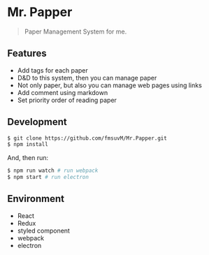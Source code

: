 # Mr. Papper

> Paper Management System for me.

## Features

* Add tags for each paper
* D&D to this system, then you can manage paper
* Not only paper, but also you can manage web pages using links
* Add comment using markdown
* Set priority order of reading paper

## Development

```bash
$ git clone https://github.com/fmsuvM/Mr.Papper.git
$ npm install
```

And, then run:

```bash
$ npm run watch # run webpack
$ npm start # run electron
```

## Environment

* React
* Redux
* styled component
* webpack
* electron
